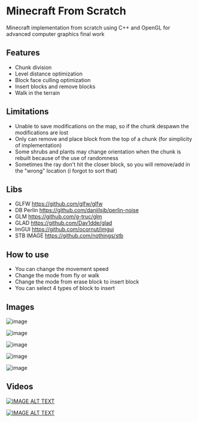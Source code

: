 # Minecraft From Scratch
Minecraft implementation from scratch using C++ and OpenGL for advanced computer graphics final work

## Features

- Chunk division
- Level distance optimization
- Block face culling optimization
- Insert blocks and remove blocks
- Walk in the terrain

## Limitations

- Unable to save modifications on the map, so if the chunk despawn the modifications are lost
- Only can remove and place block from the top of a chunk (for simplicity of implementation)
- Some shrubs and plants may change orientation when the chunk is rebuilt because of the use of randomness
- Sometimes the ray don't hit the closer block, so you will remove/add in the "wrong" location (i forgot to sort that)

## Libs

- GLFW https://github.com/glfw/glfw
- DB Perlin https://github.com/daniilsjb/perlin-noise
- GLM https://github.com/g-truc/glm
- GLAD https://github.com/Dav1dde/glad
- ImGUI https://github.com/ocornut/imgui
- STB IMAGE https://github.com/nothings/stb

## How to use

- You can change the movement speed
- Change the mode from fly or walk
- Change the mode from erase block to insert block
- You can select 4 types of block to insert

## Images

![image](https://github.com/RodrigoPAml/MinecraftFromScratch/assets/41243039/3a494b12-9efa-416c-8b8e-f54ccd177534)

![image](https://github.com/RodrigoPAml/MinecraftFromScratch/assets/41243039/13497e5e-3c24-4521-ac30-e5465fca9d99)

![image](https://github.com/RodrigoPAml/MinecraftFromScratch/assets/41243039/2b9a911a-8ca1-4413-8ded-ab268cece175)

![image](https://github.com/RodrigoPAml/MinecraftFromScratch/assets/41243039/1493d2ff-4565-46e6-a996-7f6f631ad2c9)

![image](https://github.com/RodrigoPAml/MinecraftFromScratch/assets/41243039/c2c0d13a-424a-429c-9ba3-baf80907a5b3)

## Videos

[![IMAGE ALT TEXT](http://img.youtube.com/vi/M17ZFMCRTgg/0.jpg)](https://www.youtube.com/watch?v=M17ZFMCRTgg "Sample 1")

[![IMAGE ALT TEXT](http://img.youtube.com/vi/duuMi9Sr-a8/0.jpg)](https://www.youtube.com/watch?v=duuMi9Sr-a8 "Sample 2")
